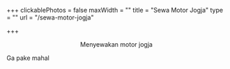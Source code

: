 +++
clickablePhotos = false
maxWidth = ""
title = "Sewa Motor Jogja"
type = ""
url = "/sewa-motor-jogja"

+++
    <p align="center">Menyewakan motor jogja</p>

Ga pake mahal